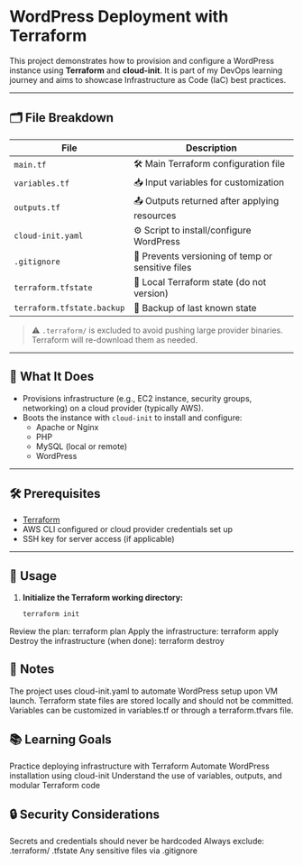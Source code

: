 # WordPress Deployment with Terraform

This project demonstrates how to provision and configure a WordPress instance using **Terraform** and **cloud-init**. It is part of my DevOps learning journey and aims to showcase Infrastructure as Code (IaC) best practices.

---

## 🗂️ File Breakdown

| File                        | Description                                      |
|----------------------------|--------------------------------------------------|
| `main.tf`                  | 🛠️  Main Terraform configuration file            |
| `variables.tf`             | 📥  Input variables for customization            |
| `outputs.tf`               | 📤  Outputs returned after applying resources    |
| `cloud-init.yaml`          | ⚙️  Script to install/configure WordPress        |
| `.gitignore`               | 🚫  Prevents versioning of temp or sensitive files |
| `terraform.tfstate`        | 📄  Local Terraform state (do not version)       |
| `terraform.tfstate.backup` | 🔄  Backup of last known state                   |


> ⚠️ `.terraform/` is excluded to avoid pushing large provider binaries. Terraform will re-download them as needed.


---

## 🚀 What It Does

- Provisions infrastructure (e.g., EC2 instance, security groups, networking) on a cloud provider (typically AWS).
- Boots the instance with `cloud-init` to install and configure:
  - Apache or Nginx
  - PHP
  - MySQL (local or remote)
  - WordPress

---

## 🛠 Prerequisites

- [Terraform](https://www.terraform.io/downloads.html)
- AWS CLI configured or cloud provider credentials set up
- SSH key for server access (if applicable)

---

## 🔧 Usage

1. **Initialize the Terraform working directory:**

   ```bash
   terraform init
Review the plan:
terraform plan
Apply the infrastructure:
terraform apply
Destroy the infrastructure (when done):
terraform destroy


## 📄 Notes

The project uses cloud-init.yaml to automate WordPress setup upon VM launch.
Terraform state files are stored locally and should not be committed.
Variables can be customized in variables.tf or through a terraform.tfvars file.

## 📚  Learning Goals

Practice deploying infrastructure with Terraform
Automate WordPress installation using cloud-init
Understand the use of variables, outputs, and modular Terraform code

## 🔒 Security Considerations

Secrets and credentials should never be hardcoded
Always exclude:
.terraform/
.tfstate
Any sensitive files via .gitignore





















